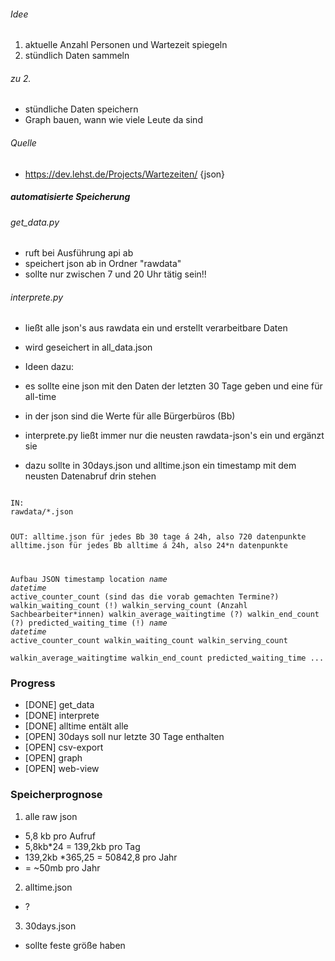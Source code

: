 ###### Idee

1. aktuelle Anzahl Personen und Wartezeit spiegeln
2. stündlich Daten sammeln

###### zu 2.

- stündliche Daten speichern
- Graph bauen, wann wie viele Leute da sind

###### Quelle

- https://dev.lehst.de/Projects/Wartezeiten/ {json}


##### automatisierte Speicherung

###### get_data.py

- ruft bei Ausführung api ab
- speichert json ab in Ordner "rawdata"
- sollte nur zwischen 7 und 20 Uhr tätig sein!!

###### interprete.py

- ließt alle json's aus rawdata ein und erstellt verarbeitbare Daten
- wird geseichert in all_data.json

- Ideen dazu:
- es sollte eine json mit den Daten der letzten 30 Tage geben und eine für all-time
- in der json sind die Werte für alle Bürgerbüros (Bb)
- interprete.py ließt immer nur die neusten rawdata-json's ein und ergänzt sie
- dazu sollte in 30days.json und alltime.json ein timestamp mit dem neusten Datenabruf drin stehen

<code>
IN:
rawdata/*.json

OUT:
alltime.json
    für jedes Bb
        30 tage á 24h, also 720 datenpunkte
alltime.json
    für jedes Bb
        alltime á 24h, also 24*n datenpunkte

Aufbau JSON
timestamp
location
    $name$
        $datetime$
            active_counter_count	    (sind das die vorab gemachten Termine?)
            walkin_waiting_count	    (!)
            walkin_serving_count	    (Anzahl Sachbearbeiter*innen)
            walkin_average_waitingtime	(?)
            walkin_end_count	        (?)
            predicted_waiting_time	    (!)
    $name$
        $datetime$
            active_counter_count
            walkin_waiting_count
            walkin_serving_count  
            walkin_average_waitingtime
            walkin_end_count
            predicted_waiting_time
    ...
</code>

### Progress

- [DONE] get_data
- [DONE] interprete
- [DONE] alltime entält alle
- [OPEN] 30days soll nur letzte 30 Tage enthalten
- [OPEN] csv-export
- [OPEN] graph
- [OPEN] web-view 

### Speicherprognose

1. alle raw json
- 5,8 kb pro Aufruf
- 5,8kb*24 = 139,2kb pro Tag 
- 139,2kb *365,25 = 50842,8 pro Jahr
- = ~50mb pro Jahr

2. alltime.json
- ?

3. 30days.json
- sollte feste größe haben

